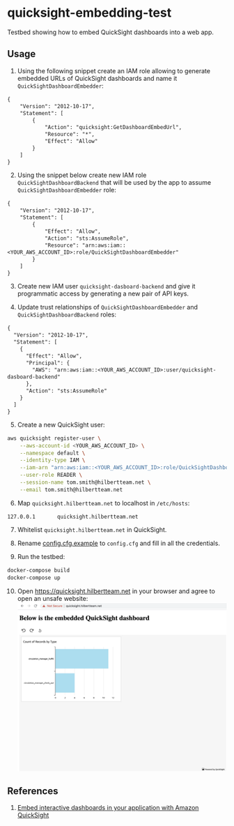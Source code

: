 # quicksight-embedding-test
Testbed showing how to embed QuickSight dashboards into a web app.

## Usage
1. Using the following snippet create an IAM role allowing to generate embedded URLs of QuickSight dashboards 
and name it `QuickSightDashboardEmbedder`:
```
{
    "Version": "2012-10-17",
    "Statement": [
        {
            "Action": "quicksight:GetDashboardEmbedUrl",
            "Resource": "*",
            "Effect": "Allow"
        }
    ]
}
```

2. Using the snippet below create new IAM role `QuickSightDashboardBackend` that will be used by the app 
to assume `QuickSightDashboardEmbedder` role:
```
{
    "Version": "2012-10-17",
    "Statement": [
        {
            "Effect": "Allow",
            "Action": "sts:AssumeRole",
            "Resource": "arn:aws:iam::<YOUR_AWS_ACCOUNT_ID>:role/QuickSightDashboardEmbedder"
        }
    ]
}
```

3. Create new IAM user `quicksight-dasboard-backend` and give it programmatic access 
by generating a new pair of API keys.

4. Update trust relationships of `QuickSightDashboardEmbedder` and `QuickSightDashboardBackend` roles:
```
{
  "Version": "2012-10-17",
  "Statement": [
    {
      "Effect": "Allow",
      "Principal": {
        "AWS": "arn:aws:iam::<YOUR_AWS_ACCOUNT_ID>:user/quicksight-dasboard-backend"
      },
      "Action": "sts:AssumeRole"
    }
  ]
}
```

5. Create a new QuickSight user:
```bash
aws quicksight register-user \
    --aws-account-id <YOUR_AWS_ACCOUNT_ID> \
    --namespace default \
    --identity-type IAM \
    --iam-arn "arn:aws:iam::<YOUR_AWS_ACCOUNT_ID>:role/QuickSightDashboardEmbedder" \
    --user-role READER \
    --session-name tom.smith@hilbertteam.net \
    --email tom.smith@hilbertteam.net
```

6. Map `quicksight.hilbertteam.net` to localhost in `/etc/hosts`:
```
127.0.0.1       quicksight.hilbertteam.net
```

7. Whitelist `quicksight.hilbertteam.net` in QuickSight.

8. Rename [config.cfg.example](dashboard/config.cfg.example) to `config.cfg` and fill in all the credentials.

9. Run the testbed:
```bash
docker-compose build
docker-compose up
```

10. Open https://quicksight.hilbertteam.net in your browser and agree to open an unsafe website:
  ![Running app](docs/01-running-app.png "Running app")


## References
1. [Embed interactive dashboards in your application with Amazon QuickSight](https://aws.amazon.com/blogs/big-data/embed-interactive-dashboards-in-your-application-with-amazon-quicksight/)